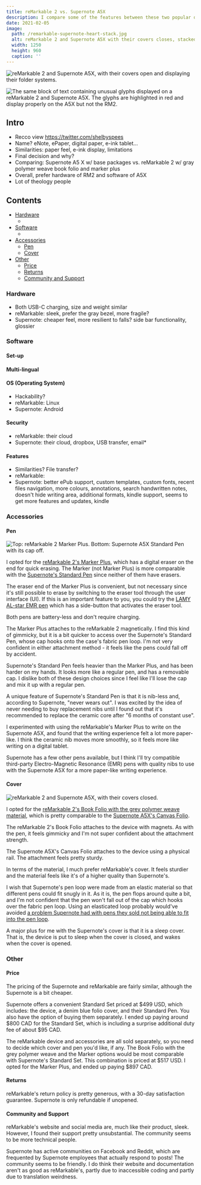 ```yaml
---
title: reMarkable 2 vs. Supernote A5X
description: I compare some of the features between these two popular digital note devices.
date: 2021-02-05
image:
  path: /remarkable-supernote-heart-stack.jpg
  alt: reMarkable 2 and Supernote A5X with their covers closes, stacked and arranged into a heart shape.
  width: 1250
  height: 960
  caption: ''
---
```


<!--
  TODO: Update frontmatter
-->

![reMarkable 2 and Supernote A5X, with their covers open and displaying their folder systems.](./assets/remarkable-2-vs-supernote-a5x/open.jpg)

![The same block of text containing unusual glyphs displayed on a reMarkable 2 and Supernote A5X. The glyphs are highlighted in red and display properly on the A5X but not the RM2.](./assets/remarkable-2-vs-supernote-a5x/glyphs.jpg)


## Intro
- Recco view <https://twitter.com/shelbyspees>
- Name? eNote, ePaper, digital paper, e-ink tablet...
- Similarities: paper feel, e-ink display, limitations
- Final decision and why?
- Comparing: Supernote A5 X w/ base packages vs. reMarkable 2 w/ gray polymer weave book folio and marker plus
- Overall, prefer hardware of RM2 and software of A5X
- Lot of theology people

## Contents

- [Hardware](#hardware)
  - []()
- [Software](#software)
  - []()
- [Accessories](#accessories)
  - [Pen](#pen)
  - [Cover](#cover)
- [Other](#other)
  - [Price](#price)
  - [Returns](#returns)
  - [Community and Support](#community-and-support)


### Hardware
- Both USB-C charging, size and weight similar
- reMarkable: sleek, prefer the gray bezel, more fragile?
- Supernote: cheaper feel, more resilient to falls? side bar functionality, glossier

### Software

#### Set-up

#### Multi-lingual

#### OS (Operating System)
- Hackability?
- reMarkable: Linux
- Supernote: Android

#### Security
- reMarkable: their cloud
- Supernote: their cloud, dropbox, USB transfer, email*

#### Features
- Similarities? File transfer?
- reMarkable:
- Supernote: better ePub support, custom templates, custom fonts, recent files navigation, more colours, annotations, search handwritten notes, doesn't hide writing area, additional formats, kindle support, seems to get more features and updates, kindle


### Accessories

#### Pen

![Top: reMarkable 2 Marker Plus. Bottom: Supernote A5X Standard Pen with its cap off.](./assets/remarkable-2-vs-supernote-a5x/pens.jpg)

I opted for the [reMarkable 2's Marker Plus](https://remarkable.com/store/remarkable-2/markers), which has a digital eraser on the end for quick erasing. The Marker (not Marker Plus) is more comparable with the [Supernote's Standard Pen](https://www.supernote.com/#/part?id=SP-03) since neither of them have erasers.

The eraser end of the Marker Plus is convenient, but not necessary since it's still possible to erase by switching to the eraser tool through the user interface (UI). If this is an important feature to you, you could try the [LAMY AL-star EMR pen](https://www.supernote.com/#/part?id=SP-05) which has a side-button that activates the eraser tool.

Both pens are battery-less and don't require charging.

The Marker Plus attaches to the reMarkable 2 magnetically. I find this kind of gimmicky, but it is a bit quicker to access over the Supernote's Standard Pen, whose cap hooks onto the case's fabric pen loop. I'm not very confident in either attachment method - it feels like the pens could fall off by accident.

Supernote's Standard Pen feels heavier than the Marker Plus, and has been harder on my hands. It looks more like a regular pen, and has a removable cap. I dislike both of these design choices since I feel like I'll lose the cap and mix it up with a regular pen.

A unique feature of Supernote's Standard Pen is that it is nib-less and, according to Supernote, "never wears out". I was excited by the idea of never needing to buy replacement nibs until I found out that it's recommended to replace the ceramic core after "6 months of constant use".

I experimented with using the reMarkable's Marker Plus to write on the Supernote A5X, and found that the writing experience felt a lot more paper-like. I think the ceramic nib moves more smoothly, so it feels more like writing on a digital tablet.

Supernote has a few other pens available, but I think I'll try compatible third-party Electro-Magnetic Resonance (EMR) pens with quality nibs to use with the Supernote A5X for a more paper-like writing experience.


#### Cover

![reMarkable 2 and Supernote A5X, with their covers closed.](./assets/remarkable-2-vs-supernote-a5x/closed.jpg)

I opted for the [reMarkable 2's Book Folio with the grey polymer weave material](https://remarkable.com/store/remarkable-2/folios), which is pretty comparable to the [Supernote A5X's Canvas Folio](https://www.supernote.com/#/part?id=FC).

The reMarkable 2's Book Folio attaches to the device with magnets. As with the pen, it feels gimmicky and I'm not super confident about the attachment strength.

The Supernote A5X's Canvas Folio attaches to the device using a physical rail. The attachment feels pretty sturdy.

In terms of the material, I much prefer reMarkable's cover. It feels sturdier and the material feels like it's of a higher quality than Supernote's.

I wish that Supernote's pen loop were made from an elastic material so that different pens could fit snugly in it. As it is, the pen flops around quite a bit, and I'm not confident that the pen won't fall out of the cap which hooks over the fabric pen loop. Using an elasticated loop probably would've avoided [a problem Supernote had with pens they sold not being able to fit into the pen loop](https://supernote.com/#/blog/detail?id=97).

A major plus for me with the Supernote's cover is that it is a sleep cover. That is, the device is put to sleep when the cover is closed, and wakes when the cover is opened.


### Other

#### Price

The pricing of the Supernote and reMarkable are fairly similar, although the Supernote is a bit cheaper.

Supernote offers a convenient Standard Set priced at $499 USD, which includes: the device, a denim blue folio cover, and their Standard Pen. You also have the option of buying them separately. I ended up paying around $800 CAD for the Standard Set, which is including a surprise additional duty fee of about $95 CAD.

The reMarkable device and accessories are all sold separately, so you need to decide which cover and pen you'd like, if any. The Book Folio with the grey polymer weave and the Marker options would be most comparable with Supernote's Standard Set. This combination is priced at $517 USD. I opted for the Marker Plus, and ended up paying $897 CAD.

#### Returns

reMarkable's return policy is pretty generous, with a 30-day satisfaction guarantee. Supernote is only refundable if unopened.

#### Community and Support

reMarkable's website and social media are, much like their product, sleek. However, I found their support pretty unsubstantial. The community seems to be more technical people.

Supernote has active communities on Facebook and Reddit, which are frequented by Supernote employees that actually respond to posts! The community seems to be friendly. I do think their website and documentation aren't as good as reMarkable's, partly due to inaccessible coding and partly due to translation weirdness.
